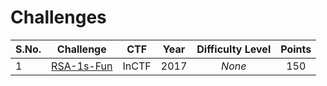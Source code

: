 # Challenges
  

| S.No. | Challenge                                         | CTF           | Year | Difficulty Level | Points |
|-------|:-------------------------------------------------:|:-------------:|:----:|:----------------:|:------:|
|1      | [RSA-1s-Fun](RSA-1s-Fun/)                         | InCTF         | 2017 | _None_           | 150    |
